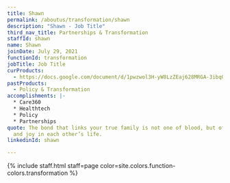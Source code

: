 ```yaml
---
title: Shawn
permalink: /aboutus/transformation/shawn
description: "Shawn - Job Title"
third_nav_title: Partnerships & Transformation
staffId: shawn
name: Shawn
joinDate: July 29, 2021
functionId: transformation
jobTitle: Job Title
curProducts:
  - https://docs.google.com/document/d/1pwzwol3H-yW8LzZEaj628MRGA-3ibqQ-04CMjdDeHBQ/edit
pastProducts:
  - Policy & Transformation
accomplishments: |-
  * Care360
  * Healthtech
  * Policy
  * Partnerships
quote: The bond that links your true family is not one of blood, but of respect
  and joy in each other’s life.
linkedinId: shawn

---
```


{% include staff.html staff=page color=site.colors.function-colors.transformation %}
